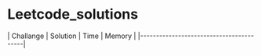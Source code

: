 # Leetcode_solutions

| Challange | Solution  | Time  | Memory  |
|-----------------------------------------|
